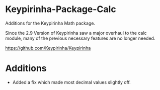# Keypirinha-Package-Calc
Additions for the Keypirinha Math package.

Since the 2.9 Version of Keypirinha saw a major overhaul to the calc module, many of the previous necessary features are no longer needed.

https://github.com/Keypirinha/Keypirinha

# Additions

- Added a fix which made most decimal values slightly off.
